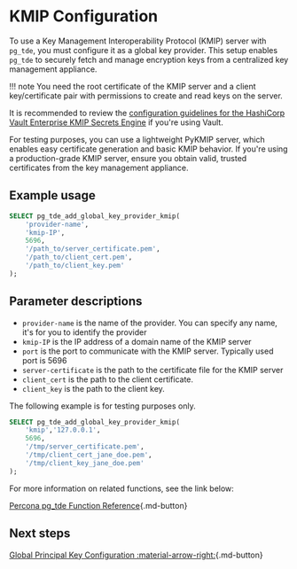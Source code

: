 # KMIP Configuration

To use a Key Management Interoperability Protocol (KMIP) server with `pg_tde`, you must configure it as a global key provider. This setup enables `pg_tde` to securely fetch and manage encryption keys from a centralized key management appliance.

!!! note
    You need the root certificate of the KMIP server and a client key/certificate pair with permissions to create and read keys on the server.

It is recommended to review the [configuration guidelines for the HashiCorp Vault Enterprise KMIP Secrets Engine](https://developer.hashicorp.com/vault/tutorials/enterprise/kmip-engine) if you're using Vault.

For testing purposes, you can use a lightweight PyKMIP server, which enables easy certificate generation and basic KMIP behavior. If you're using a production-grade KMIP server, ensure you obtain valid, trusted certificates from the key management appliance.

## Example usage

```sql
SELECT pg_tde_add_global_key_provider_kmip(
    'provider-name',
    'kmip-IP', 
    5696,
    '/path_to/server_certificate.pem', 
    '/path_to/client_cert.pem',
    '/path_to/client_key.pem'
);
```

## Parameter descriptions

* `provider-name` is the name of the provider. You can specify any name, it's for you to identify the provider
* `kmip-IP` is the IP address of a domain name of the KMIP server
* `port` is the port to communicate with the KMIP server. Typically used port is 5696
* `server-certificate` is the path to the certificate file for the KMIP server
* `client_cert` is the path to the client certificate.
* `client_key` is the path to the client key.

The following example is for testing purposes only.

```sql
SELECT pg_tde_add_global_key_provider_kmip(
    'kmip','127.0.0.1', 
    5696, 
    '/tmp/server_certificate.pem', 
    '/tmp/client_cert_jane_doe.pem',
    '/tmp/client_key_jane_doe.pem'
);
```

For more information on related functions, see the link below:

[Percona pg_tde Function Reference](../functions.md){.md-button}

## Next steps

[Global Principal Key Configuration :material-arrow-right:](set-principal-key.md){.md-button}
